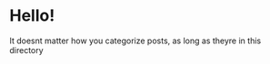 <!--03/25/2015-->
<!--programming-->
<!--Programming Test-->
Hello!
=== 
It doesnt matter how you categorize posts, as long as theyre in this directory